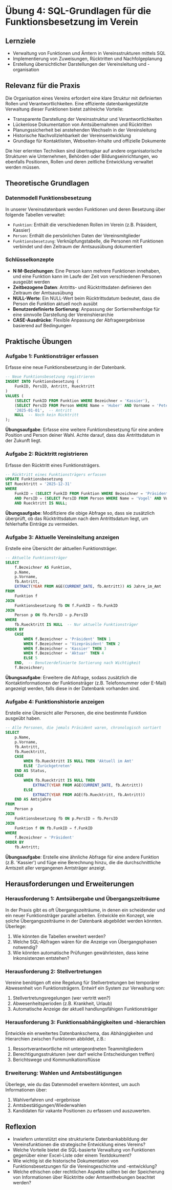 # Übung 4: SQL-Grundlagen für die Funktionsbesetzung im Verein

## Lernziele
- Verwaltung von Funktionen und Ämtern in Vereinsstrukturen mittels SQL
- Implementierung von Zuweisungen, Rücktritten und Nachfolgeplanung
- Erstellung übersichtlicher Darstellungen der Vereinsleitung und -organisation

## Relevanz für die Praxis

Die Organisation eines Vereins erfordert eine klare Struktur mit definierten Rollen und Verantwortlichkeiten. Eine effiziente datenbankgestützte Verwaltung dieser Funktionen bietet zahlreiche Vorteile:

- Transparente Darstellung der Vereinsstruktur und Verantwortlichkeiten
- Lückenlose Dokumentation von Amtsübernahmen und Rücktritten
- Planungssicherheit bei anstehenden Wechseln in der Vereinsleitung
- Historische Nachvollziehbarkeit der Vereinsentwicklung
- Grundlage für Kontaktlisten, Webseiten-Inhalte und offizielle Dokumente

Die hier erlernten Techniken sind übertragbar auf andere organisatorische Strukturen wie Unternehmen, Behörden oder Bildungseinrichtungen, wo ebenfalls Positionen, Rollen und deren zeitliche Entwicklung verwaltet werden müssen.

## Theoretische Grundlagen

### Datenmodell Funktionsbesetzung
In unserer Vereinsdatenbank werden Funktionen und deren Besetzung über folgende Tabellen verwaltet:
- `Funktion`: Enthält die verschiedenen Rollen im Verein (z.B. Präsident, Kassier)
- `Person`: Enthält die persönlichen Daten der Vereinsmitglieder
- `Funktionsbesetzung`: Verknüpfungstabelle, die Personen mit Funktionen verbindet und den Zeitraum der Amtsausübung dokumentiert

### Schlüsselkonzepte
- **N:M-Beziehungen**: Eine Person kann mehrere Funktionen innehaben, und eine Funktion kann im Laufe der Zeit von verschiedenen Personen ausgeübt werden
- **Zeitbezogene Daten**: Antritts- und Rücktrittsdaten definieren den Zeitraum der Amtsausübung
- **NULL-Werte**: Ein NULL-Wert beim Rücktrittsdatum bedeutet, dass die Person die Funktion aktuell noch ausübt
- **Benutzerdefinierte Sortierung**: Anpassung der Sortierreihenfolge für eine sinnvolle Darstellung der Vereinshierarchie
- **CASE-Ausdrücke**: Flexible Anpassung der Abfrageergebnisse basierend auf Bedingungen

## Praktische Übungen

### Aufgabe 1: Funktionsträger erfassen

Erfasse eine neue Funktionsbesetzung in der Datenbank.

```sql
-- Neue Funktionsbesetzung registrieren
INSERT INTO Funktionsbesetzung (
    FunkID, PersID, Antritt, Ruecktritt
)
VALUES (
    (SELECT FunkID FROM Funktion WHERE Bezeichner = 'Kassier'),
    (SELECT PersID FROM Person WHERE Name = 'Huber' AND Vorname = 'Peter'),
    '2025-01-01',  -- Antritt
    NULL  -- Noch kein Rücktritt
);
```

**Übungsaufgabe**: Erfasse eine weitere Funktionsbesetzung für eine andere Position und Person deiner Wahl. Achte darauf, dass das Antrittsdatum in der Zukunft liegt.

### Aufgabe 2: Rücktritt registrieren

Erfasse den Rücktritt eines Funktionsträgers.

```sql
-- Rücktritt eines Funktionsträgers erfassen
UPDATE Funktionsbesetzung
SET Ruecktritt = '2025-12-31'
WHERE 
    FunkID = (SELECT FunkID FROM Funktion WHERE Bezeichner = 'Präsident')
    AND PersID = (SELECT PersID FROM Person WHERE Name = 'Vogel' AND Vorname = 'Anna')
    AND Ruecktritt IS NULL;
```

**Übungsaufgabe**: Modifiziere die obige Abfrage so, dass sie zusätzlich überprüft, ob das Rücktrittsdatum nach dem Antrittsdatum liegt, um fehlerhafte Einträge zu vermeiden.

### Aufgabe 3: Aktuelle Vereinsleitung anzeigen

Erstelle eine Übersicht der aktuellen Funktionsträger.

```sql
-- Aktuelle Funktionsträger
SELECT 
    f.Bezeichner AS Funktion,
    p.Name,
    p.Vorname,
    fb.Antritt,
    EXTRACT(YEAR FROM AGE(CURRENT_DATE, fb.Antritt)) AS Jahre_im_Amt
FROM 
    Funktion f
JOIN 
    Funktionsbesetzung fb ON f.FunkID = fb.FunkID
JOIN 
    Person p ON fb.PersID = p.PersID
WHERE 
    fb.Ruecktritt IS NULL  -- Nur aktuelle Funktionsträger
ORDER BY 
    CASE 
        WHEN f.Bezeichner = 'Präsident' THEN 1
        WHEN f.Bezeichner = 'Vizepräsident' THEN 2
        WHEN f.Bezeichner = 'Kassier' THEN 3
        WHEN f.Bezeichner = 'Aktuar' THEN 4
        ELSE 5
    END,  -- Benutzerdefinierte Sortierung nach Wichtigkeit
    f.Bezeichner;
```

**Übungsaufgabe**: Erweitere die Abfrage, sodass zusätzlich die Kontaktinformationen der Funktionsträger (z.B. Telefonnummer oder E-Mail) angezeigt werden, falls diese in der Datenbank vorhanden sind.

### Aufgabe 4: Funktionshistorie anzeigen

Erstelle eine Übersicht aller Personen, die eine bestimmte Funktion ausgeübt haben.

```sql
-- Alle Personen, die jemals Präsident waren, chronologisch sortiert
SELECT 
    p.Name,
    p.Vorname,
    fb.Antritt,
    fb.Ruecktritt,
    CASE
        WHEN fb.Ruecktritt IS NULL THEN 'Aktuell im Amt'
        ELSE 'Zurückgetreten'
    END AS Status,
    CASE
        WHEN fb.Ruecktritt IS NULL THEN 
            EXTRACT(YEAR FROM AGE(CURRENT_DATE, fb.Antritt))
        ELSE 
            EXTRACT(YEAR FROM AGE(fb.Ruecktritt, fb.Antritt))
    END AS Amtsjahre
FROM 
    Person p
JOIN 
    Funktionsbesetzung fb ON p.PersID = fb.PersID
JOIN 
    Funktion f ON fb.FunkID = f.FunkID
WHERE 
    f.Bezeichner = 'Präsident'
ORDER BY 
    fb.Antritt;
```

**Übungsaufgabe**: Erstelle eine ähnliche Abfrage für eine andere Funktion (z.B. 'Kassier') und füge eine Berechnung hinzu, die die durchschnittliche Amtszeit aller vergangenen Amtsträger anzeigt.

## Herausforderungen und Erweiterungen

### Herausforderung 1: Amtsübergabe und Übergangszeiträume
In der Praxis gibt es oft Übergangszeiträume, in denen ein scheidender und ein neuer Funktionsträger parallel arbeiten. Entwickle ein Konzept, wie solche Übergangszeiträume in der Datenbank abgebildet werden könnten. Überlege:
1. Wie könnten die Tabellen erweitert werden?
2. Welche SQL-Abfragen wären für die Anzeige von Übergangsphasen notwendig?
3. Wie könnten automatische Prüfungen gewährleisten, dass keine Inkonsistenzen entstehen?

### Herausforderung 2: Stellvertretungen
Vereine benötigen oft eine Regelung für Stellvertretungen bei temporärer Abwesenheit von Funktionsträgern. Entwirf ein System zur Verwaltung von:
1. Stellvertretungsregelungen (wer vertritt wen?)
2. Abwesenheitsperioden (z.B. Krankheit, Urlaub)
3. Automatische Anzeige der aktuell handlungsfähigen Funktionsträger

### Herausforderung 3: Funktionsabhängigkeiten und -hierarchien
Entwickle ein erweitertes Datenbankschema, das Abhängigkeiten und Hierarchien zwischen Funktionen abbildet, z.B.:
1. Ressortverantwortliche mit untergeordneten Teammitgliedern
2. Berechtigungsstrukturen (wer darf welche Entscheidungen treffen)
3. Berichtswege und Kommunikationsflüsse

### Erweiterung: Wahlen und Amtsbestätigungen
Überlege, wie du das Datenmodell erweitern könntest, um auch Informationen über:
1. Wahlverfahren und -ergebnisse
2. Amtsbestätigungen/Wiederwahlen
3. Kandidaten für vakante Positionen
zu erfassen und auszuwerten.

## Reflexion

- Inwiefern unterstützt eine strukturierte Datenbankabbildung der Vereinsfunktionen die strategische Entwicklung eines Vereins?
- Welche Vorteile bietet die SQL-basierte Verwaltung von Funktionen gegenüber einer Excel-Liste oder einem Textdokument?
- Wie wichtig ist die historische Dokumentation von Funktionsbesetzungen für die Vereinsgeschichte und -entwicklung?
- Welche ethischen oder rechtlichen Aspekte sollten bei der Speicherung von Informationen über Rücktritte oder Amtsenthebungen beachtet werden?
